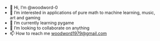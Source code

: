 - 👋 Hi, I’m @woodword-0
- 👀 I’m interested in applications of pure math to machine learning, music, art and gaming
- 🌱 I’m currently learning pygame
- 💞️ I’m looking to collaborate on anything 
- 📫 How to reach me woodword1979@gmail.com

<!---
woodword-0/woodword-0 is a ✨ special ✨ repository because its `README.md` (this file) appears on your GitHub profile.
You can click the Preview link to take a look at your changes.
--->
